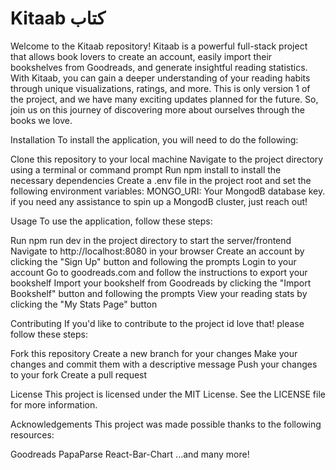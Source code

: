 # Kitaab کتاب

Welcome to the Kitaab repository! Kitaab is a powerful full-stack project that allows book lovers to create an account, easily import their bookshelves from Goodreads, and generate insightful reading statistics. With Kitaab, you can gain a deeper understanding of your reading habits through unique visualizations, ratings, and more. This is only version 1 of the project, and we have many exciting updates planned for the future. So, join us on this journey of discovering more about ourselves through the books we love.

Installation
To install the application, you will need to do the following:

Clone this repository to your local machine
Navigate to the project directory using a terminal or command prompt
Run npm install to install the necessary dependencies
Create a .env file in the project root and set the following environment variables:
MONGO_URI: Your MongodB database key. if you need any assistance to spin up a MongodB cluster, just reach out!

Usage
To use the application, follow these steps:

Run npm run dev in the project directory to start the server/frontend
Navigate to http://localhost:8080 in your browser
Create an account by clicking the "Sign Up" button and following the prompts
Login to your account
Go to goodreads.com and follow the instructions to export your bookshelf
Import your bookshelf from Goodreads by clicking the "Import Bookshelf" button and following the prompts
View your reading stats by clicking the "My Stats Page" button


Contributing
If you'd like to contribute to the project id love that! please follow these steps:

Fork this repository
Create a new branch for your changes
Make your changes and commit them with a descriptive message
Push your changes to your fork
Create a pull request


License
This project is licensed under the MIT License. See the LICENSE file for more information.

Acknowledgements
This project was made possible thanks to the following resources:

Goodreads
PapaParse
React-Bar-Chart
...and many more!
